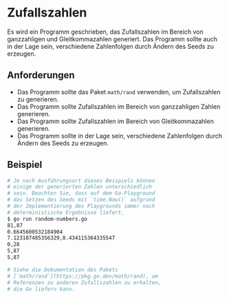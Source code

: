 # Zufallszahlen

Es wird ein Programm geschrieben, das Zufallszahlen im Bereich von ganzzahligen und Gleitkommazahlen generiert. Das Programm sollte auch in der Lage sein, verschiedene Zahlenfolgen durch Ändern des Seeds zu erzeugen.

## Anforderungen

- Das Programm sollte das Paket `math/rand` verwenden, um Zufallszahlen zu generieren.
- Das Programm sollte Zufallszahlen im Bereich von ganzzahligen Zahlen generieren.
- Das Programm sollte Zufallszahlen im Bereich von Gleitkommazahlen generieren.
- Das Programm sollte in der Lage sein, verschiedene Zahlenfolgen durch Ändern des Seeds zu erzeugen.

## Beispiel

```sh
# Je nach Ausführungsort dieses Beispiels können
# einige der generierten Zahlen unterschiedlich
# sein. Beachten Sie, dass auf dem Go-Playground
# das Setzen des Seeds mit `time.Now()` aufgrund
# der Implementierung des Playgrounds immer noch
# deterministische Ergebnisse liefert.
$ go run random-numbers.go
81,87
0.6645600532184904
7.123187485356329,8.434115364335547
0,28
5,87
5,87

# Siehe die Dokumentation des Pakets
# [`math/rand`](https://pkg.go.dev/math/rand), um
# Referenzen zu anderen Zufallszahlen zu erhalten,
# die Go liefern kann.
```
